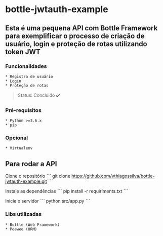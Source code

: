 # bottle-jwtauth-example

## Esta é uma pequena API com Bottle Framework para exemplificar o processo de criação de usuário, login e proteção de rotas utilizando token JWT

### Funcionalidades
    * Registro de usuário
    * Login
    * Proteção de rotas

> Status: Concluido :heavy_check_mark:

### Pré-requisitos
    * Python >=3.6.x
    * pip

### Opcional
    * Virtualenv

## Para rodar a API

Clone o repositório
ˋˋˋ
git clone https://github.com/vthiagossilva/bottle-jwtauth-example.git
ˋˋˋ

Instale as dependências
ˋˋˋ
pip install -r requiriments.txt
ˋˋˋ

Inicie o servidor
ˋˋˋ
python src/app.py
ˋˋˋ

### Libs utilizadas
    * Bottle (Web Framework)
    * Peewee (ORM)
